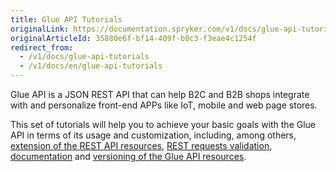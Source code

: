 ```yaml
---
title: Glue API Tutorials
originalLink: https://documentation.spryker.com/v1/docs/glue-api-tutorials
originalArticleId: 35880e6f-bf14-409f-b0c3-f3eae4c1254f
redirect_from:
  - /v1/docs/glue-api-tutorials
  - /v1/docs/en/glue-api-tutorials
---
```


Glue API is a JSON REST API that can help B2C and B2B shops integrate with and personalize front-end APPs like IoT, mobile and web page stores. 

This set of tutorials will help you to achieve your basic goals with the Glue API in terms of its usage and customization, including, among others, [extension of the REST API resources](/docs/scos/dev/tutorials/201811.0/introduction/glue-api/extending-a-rest-api-resource.html), [REST requests validation](/docs/scos/dev/tutorials/201811.0/introduction/glue-api/validating-rest-request-format.html), [documentation](/docs/scos/dev/tutorials/201811.0/introduction/glue-api/documenting-glue-api-resources.html) and [versioning of the Glue API resources](/docs/scos/dev/tutorials/201811.0/introduction/glue-api/versioning-rest-api-resources.html).


